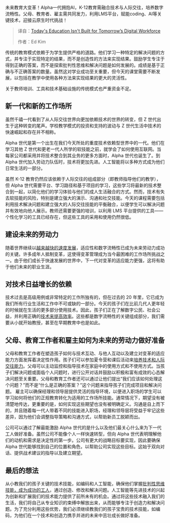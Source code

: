 
<!--
title: 今天的教育不是为未来的数字劳动力而设
cover: https://cdn.thenewstack.io/media/2025/03/3a9a81e8-marvin-meyer-syto3xs06fu-unsplash-scaled.jpg
summary: 未来教育大变革！Alpha一代拥抱AI，K-12教育需融合技术与人际交往，培养数字流畅性。父母、教育者、雇主需共同发力，利用LMS平台，赋能coding、AI等关键技术，迎接云原生时代挑战！
-->

未来教育大变革！Alpha一代拥抱AI，K-12教育需融合技术与人际交往，培养数字流畅性。父母、教育者、雇主需共同发力，利用LMS平台，赋能coding、AI等关键技术，迎接云原生时代挑战！

> 译自：[Today's Education Isn't Built for Tomorrow’s Digital Workforce](https://thenewstack.io/todays-education-isnt-built-for-tomorrows-digital-workforce/)
> 
> 作者：Ed Kim

传统的教育模式依赖于为学生提供严格的道路。他们学习一种特定的解决问题的方式，并专注于实现特定的结果，而不是创造性的方法来实现结果。鼓励学生专注于得到正确的答案，而不是探索批判性思维和解决问题是如何发展的。成绩是基于正确与不正确答案的数量。虽然这对学业成功至关重要，但今天的课堂需要不断发展，以包括在教学中使用各种方法来实现结果的更大的灵活性。

关于教师培训、工具和技术基础设施的传统模式也严重资金不足。

## 新一代和新的工作场所

虽然千禧一代看到了从人际交往世界向更加依赖技术的世界的转变，但 Z 世代出生于这种转变的尾声。学校教学模式的投资和支持的波动与 Z 世代生活中技术的快速崛起和存在并不相称。

Alpha 世代是第一个出生在我们今天所处的重度技术依赖型世界中的一代。他们在学习其他 Z 世代和更老一代人所学的软技能之前，就学会了如何使用互联网。当每家公司都采用并将技术整合到其业务的更多方面时，Alpha 世代也诞生了。到 Alpha 世代加入劳动力队伍时，技术将更加先进。人工智能将以多种方式成为他们日常生活的一部分。

虽然 K-12 教育仍然应该依赖于人际交往的组成部分（即教师指导他们的教学），但 Alpha 世代需要平台、学习路径和基于项目的学习，这些学习将最新的技术整合到一起，以简化他们的学习体验与他们的成人生活融合的方式。然而，技术有失去软技能的风险，特别是建立强大的演示、沟通和社交技能。今天的课程需要包括利用技术解决问题和建立强大的人际交往技能的平衡融合，以便学生可以解决问题并有效地向他人展示。教师还需要更强的培训，以利用 LMS 平台提供的工具——个性化学习的工具已经存在，但这些工具的采用和使用仍然很低。

## 建设未来的劳动力

随着世界继续以[越来越快的速度发展](https://thenewstack.io/ai-is-evolving-rapidly-heres-how-developers-can-keep-pace/)，适应性和数字流畅性已成为未来劳动力成功的关键。许多成年人抵制变革，这使得变革管理成为当今最困难的工作场所挑战之一。由于他们成长于快速发展的世界中，下一代对变革的适应能力更强，这将有助于他们未来的职业生涯。

## 对技术日益增长的依赖

技术过去是高级用例或非常特定的工作所独有的，但在过去的 20 年里，它已成为我们所有行业生活和工作中不可或缺的一部分。今天的孩子们在比前几代人更年轻的时候就在生活的更多部分使用技术。因此，孩子们正在了解数字公民、社会公益，并利用正确的[技术来提高效率](https://thenewstack.io/focus-on-outcomes-to-deliver-effective-technology-change/)。这些都是数字流畅性的关键组成部分，我们需要从小就开始教授，甚至在早期教育中也是如此。

## 父母、教育工作者和雇主如何为未来的劳动力做好准备

父母和教育工作者在塑造孩子如何与技术互动、与他人互动以及建立对变革的适应能力方面发挥着决定性作用。孩子们可以参加夏令营和课后活动来[培养技术和人际交往能力](https://thenewstack.io/ai-demands-more-than-just-technical-skills-from-developers/)。父母可以主动监控和指导技术在家庭中的使用方式和不使用方式。当孩子们解决问题或面临个人问题时，进行公开对话并鼓励以积极和富有成效的心态解决问题至关重要。父母和教育工作者还可以通过让他们提出“我们应该如何处理这个问题？”而不是“什么是正确的答案？”这个问题来指导孩子们完成项目和解决问题。
雇主可以确保经理和领导层提供灵活的指导环境，以便进入职场的学生可以学习如何将他们的正规教育转化为适用的工作场所技能。通常情况下，期望没有被清楚地传达，更重要的是，如何实现这些期望也没有被明确定义。沟通是自上而下的，并且随着每一代人带着不同的技能进入职场，经理和领导层将受益于牢记这些差异，因为他们会调整指导策略和沟通方式，以帮助新员工脱颖而出。

公司可以通过了解最能激励 Alpha 世代的是什么以及他们最关心什么来为下一代工人做好准备。虽然公司不能像个人一样快速转型，但向 Alpha 世代表明理解他们的动机和需求是决定性的第一步。公司有更大的战略目标要实现，因此要确保 Alpha 世代能够找到自己的位置和角色，以帮助公司实现这些目标。这始于双向对话、提供战术建议的指导以及建立期望。

## 最后的想法

从小教我们的孩子关键的技术技能，如编码和人工智能，确保他们掌握[批判性思维技能，成为成功的工人](https://thenewstack.io/software-developers-are-becoming-critical-members-in-the-us-space-force/)，通过创造、修改和解决问题。人工智能等先进技术的兴起为创新和扩展我们的技术能力提供了前所未有的机会。通过将这些技术融入我们的生活，我们将自己从专业知识的束缚中解放出来，从而能够专注于创造力和解决问题。为了充分利用这些优势，我们必须继续教我们的孩子宝贵的技术技能，如编码，为他们在一个技术和创造力携手并进的未来中茁壮成长做好准备。